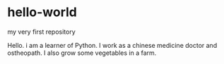 # hello-world
my very first repository

Hello. i am a learner of Python. I work as a chinese medicine doctor and ostheopath. I also grow some vegetables in a farm.

